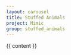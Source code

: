 ```yaml
---
layout: carousel
title: Stuffed Animals
project: Mimic
group: stuffed_animals
---
```


{{ content }}